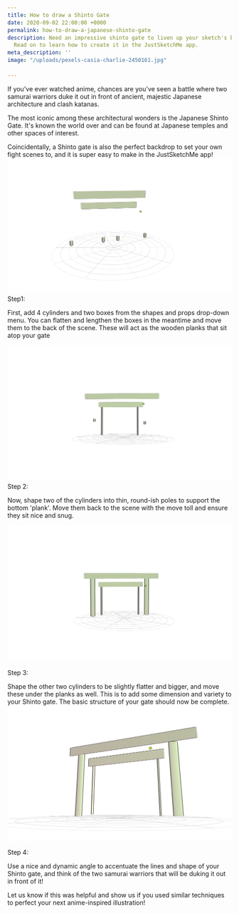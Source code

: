 ```yaml
---
title: How to draw a Shinto Gate
date: 2020-09-02 22:00:00 +0000
permalink: how-to-draw-a-japanese-shinto-gate
description: Need an impressive shinto gate to liven up your sketch's background?
  Read on to learn how to create it in the JustSketchMe app.
meta_description: ''
image: "/uploads/pexels-casia-charlie-2450161.jpg"

---
```

If you've ever watched anime, chances are you've seen a battle where two samurai warriors duke it out in front of ancient, majestic Japanese architecture and clash katanas.

The most iconic among these architectural wonders is the Japanese Shinto Gate. It's known the world over and can be found at Japanese temples and other spaces of interest.

Coincidentally, a Shinto gate is also the perfect backdrop to set your own fight scenes to, and it is super easy to make in the JustSketchMe app!![](/uploads/justsketchme-screenshot-17.png)Step1:

First, add 4 cylinders and two boxes from the shapes and props drop-down menu. You can flatten and lengthen the boxes in the meantime and move them to the back of the scene. These will act as the wooden planks that sit atop your gate

![](/uploads/justsketchme-screenshot-20.png)Step 2:

Now, shape two of the cylinders into thin, round-ish poles to support the bottom 'plank'. Move them back to the scene with the move toll and ensure they sit nice and snug. 

![](/uploads/justsketchme-screenshot-22.png)

Step 3:

Shape the other two cylinders to be slightly flatter and bigger, and move these under the planks as well. This is to add some dimension and variety to your Shinto gate. The basic structure of your gate should now be complete. ![](/uploads/justsketchme-screenshot-23.png)

Step 4:

Use a nice and dynamic angle to accentuate the lines and shape of your Shinto gate, and think of the two samurai warriors that will be duking it out in front of it!

Let us know if this was helpful and show us if you used similar techniques to perfect your next anime-inspired illustration!